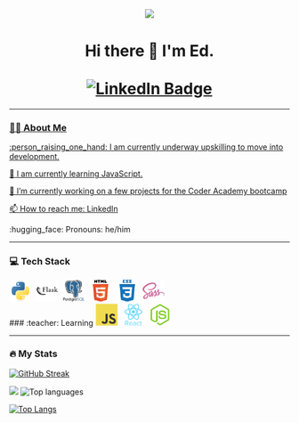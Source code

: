 <div id="header" align="center">
  <img src="https://media.giphy.com/media/h408T6Y5GfmXBKW62l/giphy.gif" width="100"/>
  <h1> 
    Hi there 👋 I'm Ed.
    <br></br>
    <div id="badges">
      <a href="[My LinkedIn](https://www.linkedin.com/in/edward-dougherty-998ab21b3/)">
        <img src="https://img.shields.io/badge/LinkedIn-blue?style=for-the-badge&logo=linkedin&logoColor=white" alt="LinkedIn Badge"/>
    </div>
  </h1>
</div>

---

### :technologist: About Me 

:person_raising_one_hand: I am currently underway upskilling to move into development.

:telescope: I am currently learning JavaScript. 

:seedling: I’m currently working on a few projects for the Coder Academy bootcamp

:mailbox: How to reach me: <a href="https://www.linkedin.com/in/edward-dougherty-998ab21b3/">LinkedIn</a>

:hugging_face: Pronouns: he/him

---

### :computer: Tech Stack 

<div>
  <img src="https://github.com/devicons/devicon/blob/master/icons/python/python-original.svg" title="Python" alt="Python" width="40" height="40"/>&nbsp;
  <img src="https://github.com/devicons/devicon/blob/master/icons/flask/flask-original-wordmark.svg" title="Flask" alt="Flask" width="40" height="40"/>&nbsp;
  <img src="https://github.com/devicons/devicon/blob/master/icons/postgresql/postgresql-original-wordmark.svg" title="PostgreSQL"  alt="PostgreSQL" width="40" height="40"/>&nbsp;
  <img src="https://github.com/devicons/devicon/blob/master/icons/html5/html5-original-wordmark.svg" title="HTML5" alt="HTML" width="40" height="40"/>&nbsp;
  <img src="https://github.com/devicons/devicon/blob/master/icons/css3/css3-plain-wordmark.svg"  title="CSS3" alt="CSS" width="40" height="40"/>&nbsp;
  <img src="https://github.com/devicons/devicon/blob/master/icons/sass/sass-original.svg" title="Sass" alt="Sass" width="40" height="40"/>&nbsp;

  

</div>
### :teacher: Learning 
  <img src="https://github.com/devicons/devicon/blob/master/icons/javascript/javascript-original.svg" title="JavaScript" alt="JavaScript" width="40" height="40"/>&nbsp;
  <img src="https://github.com/devicons/devicon/blob/master/icons/react/react-original-wordmark.svg" title="React" alt="React" width="40" height="40"/>&nbsp;
  <img src="https://github.com/devicons/devicon/blob/master/icons/nodejs/nodejs-original.svg" title="NodeJS" alt="NodeJS" width="40" height="40"/>&nbsp;

---
### :fire: My Stats


[![GitHub Streak](https://streak-stats.demolab.com?user=tatermysalad&theme=neon-dark&border_radius=4)](https://git.io/streak-stats)

![](https://raw.githubusercontent.com/tatermysalad/github-stats/master/generated/overview.svg#gh-dark-mode-only)
![Top languages](https://raw.githubusercontent.com/tatermysalad/github-stats/master/generated/languages.svg#gh-dark-mode-only)

[![Top Langs](https://github-readme-stats.vercel.app/api/top-langs/?username=tatermysalad&layout=compact&theme=neon-dark)](https://github.com/anuraghazra/github-readme-stats)
